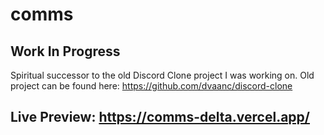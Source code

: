 # comms
## Work In Progress
  Spiritual successor to the old Discord Clone project I was working on.
  Old project can be found here: https://github.com/dvaanc/discord-clone

##  Live Preview: https://comms-delta.vercel.app/